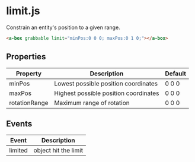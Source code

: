 # limit.js

Constrain an entity's position to a given range.

```html
<a-box grabbable limit="minPos:0 0 0; maxPos:0 1 0;"></a-box>
```


## Properties

| Property     | Description                 | Default   |
| ------------ | --------------------------- | --------- |
| minPos       | Lowest possible position coordinates | 0 0 0
| maxPos       | Highest possible position coordinates | 0 0 0
| rotationRange | Maximum range of rotation | 0 0 0


## Events

| Event   | Description        |
| ------- | ------------------ |
| limited | object hit the limit |
